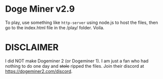 # Doge Miner v2.9

To play, use something like `http-server` using node.js to host the files, then go to the index.html file in the /play/ folder. Voila.

# DISCLAIMER

I did NOT make Dogeminer 2 (or Dogeminer 1). I am just a fan who had nothing to do one day and ~~stole~~ ripped the files. Join their discord at https://dogeminer2.com/discord.